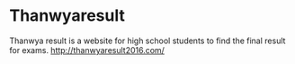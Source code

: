 # Thanwyaresult
Thanwya result is a website for high school students to find the final result for exams.    http://thanwyaresult2016.com/
